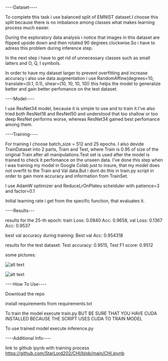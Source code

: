 ----Dataset----

To complete this task i use balanced split of EMNIST dataset.I choose this split because there is no imbalance among  classes what makes learning process
much easier.

During the exploratory data analysis i notice that images in this dataset are flipped upside down and then rotated 90 degrees clockwise.So i have to adress this
problem during inference step.

In the next step i have to get rid of unnecessary classes such as small latters and O, Q, I symbols.

In order to have my dataset larger to prevent overfitting and increase accuracy i also use data augmentation i use RandomAffine(degrees=10, translate=(0.1, 0.1), shear=(10, 10, 10, 10))
this helps the model to generalize better and gain better perfomance on the test dataset.

----Model----

I use ResNet34 model, because it is simple to use and to train it.I've also tried both ResNet18 and ResNet50 and understood that too shallow or too deep ResNet performs 
worse, whereas ResNet34 gained best perfomance among them.

----Training----

For training I choose batch_size = 512 and 25 epochs. I also devide TrainDataset into 2 parts, Train and Test, where Train is 0.95 of size of the original Train
after all manipulations.Test set is used after the model is trained to check it perfomance on the unseen data. I've done this step when i was training my model in
Google Colab just to insure, that my model does not overfit to the Train and Val data.But i dont do this in train.py script in order to gain more accuracy and information from TrainSet.

I use AdamW optimizer and ReduceLrOnPlateu schelduler with patience=3 and factor=0.1

Initial learning rate i get from the specific function, that evaluates it.

----Results---


results for the 25-th epoch: train Loss: 0.0840 Acc: 0.9658, val Loss: 0.1367 Acc: 0.9537

best val accuracy during training: Best val Acc: 0.954318

results for the test dataset: Test accuracy: 0.9515, Test F1 score: 0.9512

some pictures:

![alt text](https://i.imgur.com/BClqq0d.png)






![alt text](https://i.imgur.com/SQUxO8H.png)





----How To Use----

Download the repo

install requirements from requirements.txt

To train the model execute train.py BUT BE SURE THAT YOU HAVE CUDA INSTALLED BECAUSE THE SCRIPT USES CUDA TO TRAIN MODEL

To use trained model execute inference.py


----Additional Info----


link to github ipynb with training process https://github.com/StarLord202/CHI/blob/main/CHI.ipynb







